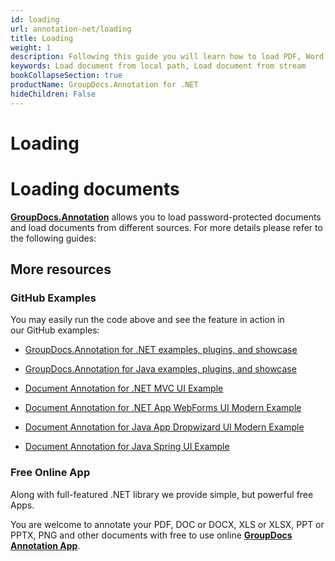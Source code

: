 ```yaml
---
id: loading
url: annotation-net/loading
title: Loading
weight: 1
description: Following this guide you will learn how to load PDF, Word, Excel, PowerPoint documents by local file path, stream or third-party storage for further processing with GroupDocs.Annotation for .NET API.
keywords: Load document from local path, Load document from stream
bookCollapseSection: true
productName: GroupDocs.Annotation for .NET
hideChildren: False
---
```


# Loading


# Loading documents

**[GroupDocs.Annotation](https://products.groupdocs.com/annotation/net)** allows you to load password-protected documents and load documents from different sources. For more details please refer to the following guides:

## More resources

### GitHub Examples

You may easily run the code above and see the feature in action in our GitHub examples:

*   [GroupDocs.Annotation for .NET examples, plugins, and showcase](https://github.com/groupdocs-annotation/GroupDocs.Annotation-for-.NET)
    
*   [GroupDocs.Annotation for Java examples, plugins, and showcase](https://github.com/groupdocs-annotation/GroupDocs.Annotation-for-Java)
    
*   [Document Annotation for .NET MVC UI Example](https://github.com/groupdocs-annotation/GroupDocs.Annotation-for-.NET-MVC) 
    
*   [Document Annotation for .NET App WebForms UI Modern Example](https://github.com/groupdocs-annotation/GroupDocs.Annotation-for-.NET-WebForms)
    
*   [Document Annotation for Java App Dropwizard UI Modern Example](https://github.com/groupdocs-annotation/GroupDocs.Annotation-for-Java-Dropwizard)
    
*   [Document Annotation for Java Spring UI Example](https://github.com/groupdocs-annotation/GroupDocs.Annotation-for-Java-Spring)
    

### Free Online App

Along with full-featured .NET library we provide simple, but powerful free Apps.

You are welcome to annotate your PDF, DOC or DOCX, XLS or XLSX, PPT or PPTX, PNG and other documents with free to use online **[GroupDocs Annotation App](https://products.groupdocs.app/annotation)**.
